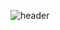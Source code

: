 ![header](https://capsule-render.vercel.app/api?type=wave&color=auto&height=300&section=header&text=SEO%20JANGGYOO%20render&fontSize=90)

<!--
**jooyg62/jooyg62** is a ✨ _special_ ✨ repository because its `README.md` (this file) appears on your GitHub profile.

Here are some ideas to get you started:

- 🔭 I’m currently working on ...
- 🌱 I’m currently learning ...
- 👯 I’m looking to collaborate on ...
- 🤔 I’m looking for help with ...
- 💬 Ask me about ...
- 📫 How to reach me: ...
- 😄 Pronouns: ...
- ⚡ Fun fact: ...
-->


